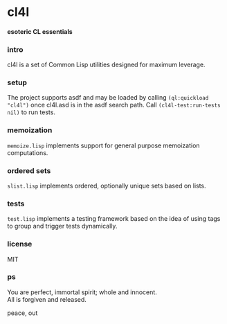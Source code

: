 # cl4l
#### esoteric CL essentials

### intro
cl4l is a set of Common Lisp utilities designed for maximum leverage.

### setup
The project supports asdf and may be loaded by calling ```(ql:quickload "cl4l")``` once cl4l.asd is in the asdf search path. Call ```(cl4l-test:run-tests nil)``` to run tests.

### memoization
```memoize.lisp``` implements support for general purpose memoization  computations.

### ordered sets
```slist.lisp``` implements ordered, optionally unique sets based on lists.

### tests
```test.lisp``` implements a testing framework based on the idea of using tags to group and trigger tests dynamically.

### license
MIT

### ps
You are perfect, immortal spirit; whole and innocent.<br/>
All is forgiven and released.

peace, out<br/>

